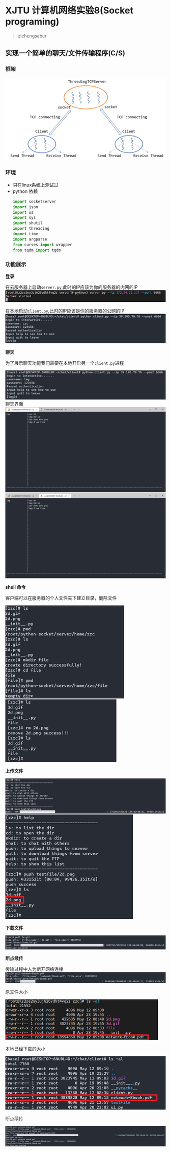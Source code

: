 # XJTU 计算机网络实验8(Socket programing)

> zichengsaber

## 实现一个简单的聊天/文件传输程序(C/S)

### 框架
![](./img/arch.png)

### 环境
* 只在linux系统上测试过
* python 依赖
    ```python
    import socketserver
    import json
    import os 
    import sys 
    import shutil
    import threading
    import time 
    import argparse
    from curses import wrapper
    from tqdm import tqdm
    ```
### 功能展示

**登录**

在云服务器上启动`server.py`,此时的IP应该为你的服务器的内网的IP
![](./img/login(1).png)

在本地启动`client.py`,此时的IP应该是你的服务器的公网的IP
![](./img/login(2).png)

**聊天**

为了展示聊天功能我们需要在本地开启另一个`client.py`进程

![](./img/login(3).png)
聊天界面
![](./img/chat(1).png)
![](./img/chat(2).png)

**shell 命令**

客户端可以在服务器的个人文件夹下建立目录，删除文件

<img src="./img/cmd(1).png" style="zoom:67%">
<img src="./img/cmd(2).png" style="zoom:67%">

**上传文件**

<img src="./img/push.png" style="zoom:60%">
<img src="./img/push(1).png" style="zoom:67%">

**下载文件**

<img src="./img/pull.png" style="zoom:60%">

**断点续传**

传输过程中人为断开网络连接
<img src="./img/breakpoint.png" style="zoom:70%">

原文件大小

<img src="./img/remote.png" style="zoom:70%">

本地已经下载的大小

<img src="./img/local.png" style="zoom:70%">

断点续传

<img src="./img/break(2).png" style="zoom:67%">






